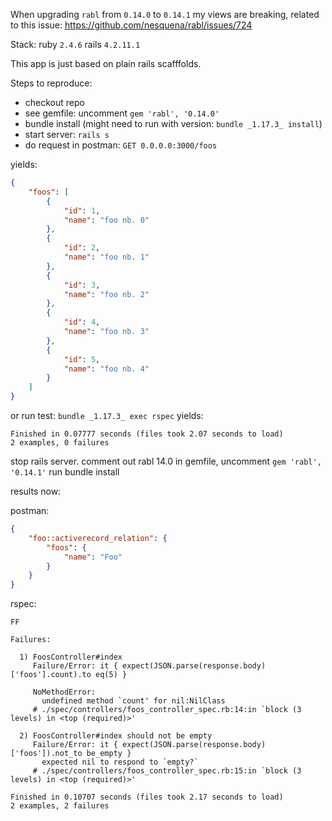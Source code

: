 When upgrading `rabl` from `0.14.0` to `0.14.1` my views are breaking, related to this issue: https://github.com/nesquena/rabl/issues/724

Stack:
ruby `2.4.6`
rails `4.2.11.1`

This app is just based on plain rails scafffolds.

Steps to reproduce:
* checkout repo
* see gemfile: uncomment `gem 'rabl', '0.14.0'`
* bundle install (might need to run with version: `bundle _1.17.3_ install`)
* start server: `rails s`
* do request in postman: `GET 0.0.0.0:3000/foos`

yields:

```json
{
    "foos": [
        {
            "id": 1,
            "name": "foo nb. 0"
        },
        {
            "id": 2,
            "name": "foo nb. 1"
        },
        {
            "id": 3,
            "name": "foo nb. 2"
        },
        {
            "id": 4,
            "name": "foo nb. 3"
        },
        {
            "id": 5,
            "name": "foo nb. 4"
        }
    ]
}
```

or run test: `bundle _1.17.3_ exec rspec`
yields:


```
Finished in 0.07777 seconds (files took 2.07 seconds to load)
2 examples, 0 failures
```

stop rails server.
comment out rabl 14.0 in gemfile, uncomment `gem 'rabl', '0.14.1'`
run bundle install

results now:

postman:


```json
{
    "foo::activerecord_relation": {
        "foos": {
            "name": "Foo"
        }
    }
}
```

rspec:


```
FF

Failures:

  1) FoosController#index
     Failure/Error: it { expect(JSON.parse(response.body)['foos'].count).to eq(5) }

     NoMethodError:
       undefined method `count' for nil:NilClass
     # ./spec/controllers/foos_controller_spec.rb:14:in `block (3 levels) in <top (required)>'

  2) FoosController#index should not be empty
     Failure/Error: it { expect(JSON.parse(response.body)['foos']).not_to be_empty }
       expected nil to respond to `empty?`
     # ./spec/controllers/foos_controller_spec.rb:15:in `block (3 levels) in <top (required)>'

Finished in 0.10707 seconds (files took 2.17 seconds to load)
2 examples, 2 failures
```

